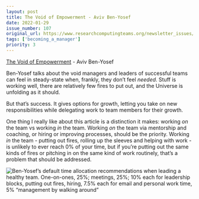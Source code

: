 ```yaml
---
layout: post
title: The Void of Empowerment - Aviv Ben-Yosef
date: 2022-01-29
issue_number: 107
original_url: https://www.researchcomputingteams.org/newsletter_issues/0107
tags: ['becoming_a_manager']
priority: 3
---
```


<!-- markdownlint-disable MD033 -->
<!-- markdownlint-disable MD041 -->
<!-- markdownlint-disable MD049 -->

[The Void of Empowerment](https://avivbenyosef.com/the-void-of-empowerment/) - Aviv Ben-Yosef

Ben-Yosef talks about the void managers and leaders of successful teams can feel in steady-state when, frankly, they don’t feel *needed*.  Stuff is working well, there are relatively few fires to put out, and the Universe is unfolding as it should.

But that’s success.  It gives options for growth, letting you take on new responsibilities while delegating work to team members for their growth.

One thing I really like about this article is a distinction it makes: working *on* the team vs working *in* the team.  Working *on* the team via mentorship and coaching, or hiring or improving processes, should be the priority.  Working *in* the team - putting out fires, rolling up the sleeves and helping with work - is unlikely to ever reach 0% of your time, but if you’re putting out the same kinds of fires or pitching in on the same kind of work routinely, that’s a problem that should be addressed.

![Ben-Yosef’s default time allocation recommendations when leading a healthy team.  One-on-ones, 25%; meetings, 25%; 10% each for leadership blocks, putting out fires, hiring, 7.5% each for email and personal work time, 5% “management by walking around”](https://i1.wp.com/avivbenyosef.com/wp-content/uploads/2022/01/Figure-5-2.jpg?w=1153&ssl=1)
